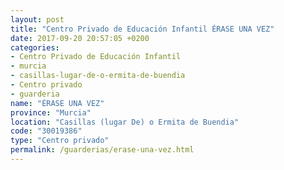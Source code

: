 ```yaml
---
layout: post
title: "Centro Privado de Educación Infantil ÉRASE UNA VEZ"
date: 2017-09-20 20:57:05 +0200
categories:
- Centro Privado de Educación Infantil
- murcia
- casillas-lugar-de-o-ermita-de-buendia
- Centro privado
- guarderia
name: "ÉRASE UNA VEZ"
province: "Murcia"
location: "Casillas (lugar De) o Ermita de Buendia"
code: "30019386"
type: "Centro privado"
permalink: /guarderias/erase-una-vez.html
---
```

